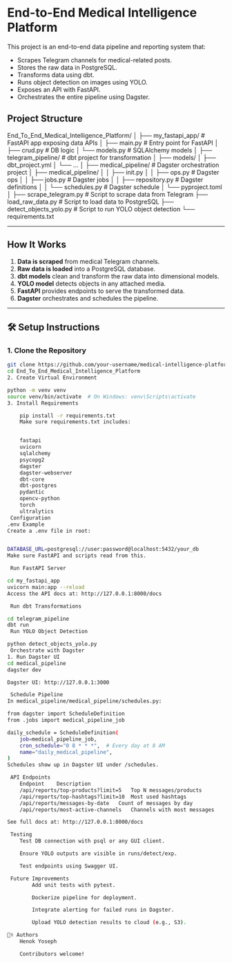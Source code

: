 #  End-to-End Medical Intelligence Platform

This project is an end-to-end data pipeline and reporting system that:

- Scrapes Telegram channels for medical-related posts.
- Stores the raw data in PostgreSQL.
- Transforms data using dbt.
- Runs object detection on images using YOLO.
- Exposes an API with FastAPI.
- Orchestrates the entire pipeline using Dagster.



##  Project Structure

End_To_End_Medical_Intelligence_Platform/
│
├── my_fastapi_app/ # FastAPI app exposing data APIs
│ ├── main.py # Entry point for FastAPI
│ ├── crud.py # DB logic
│ └── models.py # SQLAlchemy models
│
├── telegram_pipeline/ # dbt project for transformation
│ ├── models/
│ ├── dbt_project.yml
│ └── ...
│
├── medical_pipeline/ # Dagster orchestration project
│ ├── medical_pipeline/
│ │ ├── init.py
│ │ ├── ops.py # Dagster ops
│ │ ├── jobs.py # Dagster jobs
│ │ ├── repository.py # Dagster definitions
│ │ └── schedules.py # Dagster schedule
│ └── pyproject.toml
│
├── scrape_telegram.py # Script to scrape data from Telegram
├── load_raw_data.py # Script to load data to PostgreSQL
├── detect_objects_yolo.py # Script to run YOLO object detection
└── requirements.txt


---

##  How It Works

1. **Data is scraped** from medical Telegram channels.
2. **Raw data is loaded** into a PostgreSQL database.
3. **dbt models** clean and transform the raw data into dimensional models.
4. **YOLO model** detects objects in any attached media.
5. **FastAPI** provides endpoints to serve the transformed data.
6. **Dagster** orchestrates and schedules the pipeline.

---

## 🛠️ Setup Instructions

### 1. Clone the Repository

```bash
git clone https://github.com/your-username/medical-intelligence-platform.git
cd End_To_End_Medical_Intelligence_Platform
2. Create Virtual Environment

python -m venv venv
source venv/bin/activate  # On Windows: venv\Scripts\activate
3. Install Requirements

    pip install -r requirements.txt
    Make sure requirements.txt includes:


    fastapi
    uvicorn
    sqlalchemy
    psycopg2
    dagster
    dagster-webserver
    dbt-core
    dbt-postgres
    pydantic
    opencv-python
    torch
    ultralytics
 Configuration
.env Example
Create a .env file in root:


DATABASE_URL=postgresql://user:password@localhost:5432/your_db
Make sure FastAPI and scripts read from this.

 Run FastAPI Server

cd my_fastapi_app
uvicorn main:app --reload
Access the API docs at: http://127.0.0.1:8000/docs

 Run dbt Transformations

cd telegram_pipeline
dbt run
 Run YOLO Object Detection

python detect_objects_yolo.py
 Orchestrate with Dagster
1. Run Dagster UI
cd medical_pipeline
dagster dev

Dagster UI: http://127.0.0.1:3000

 Schedule Pipeline
In medical_pipeline/medical_pipeline/schedules.py:

from dagster import ScheduleDefinition
from .jobs import medical_pipeline_job

daily_schedule = ScheduleDefinition(
    job=medical_pipeline_job,
    cron_schedule="0 8 * * *",  # Every day at 8 AM
    name="daily_medical_pipeline",
)
Schedules show up in Dagster UI under /schedules.

 API Endpoints
    Endpoint	Description
    /api/reports/top-products?limit=5	Top N messages/products
    /api/reports/top-hashtags?limit=10	Most used hashtags
    /api/reports/messages-by-date	Count of messages by day
    /api/reports/most-active-channels	Channels with most messages

See full docs at: http://127.0.0.1:8000/docs

 Testing
    Test DB connection with psql or any GUI client.

    Ensure YOLO outputs are visible in runs/detect/exp.

    Test endpoints using Swagger UI.

 Future Improvements
        Add unit tests with pytest.

        Dockerize pipeline for deployment.

        Integrate alerting for failed runs in Dagster.

        Upload YOLO detection results to cloud (e.g., S3).

👨‍⚕️ Authors
    Henok Yoseph

    Contributors welcome!


